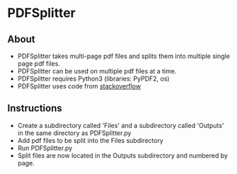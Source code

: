 # PDFSplitter
## About
- PDFSplitter takes multi-page pdf files and splits them into multiple single page pdf files.
- PDFSplitter can be used on multiple pdf files at a time.
- PDFSplitter requires Python3 (libraries: PyPDF2, os)
- PDFSplitter uses code from [stackoverflow](https://stackoverflow.com/questions/490195/split-a-multi-page-pdf-file-into-multiple-pdf-files-with-python)

## Instructions
- Create a subdirectory called 'Files' and a subdirectory called 'Outputs' in the same directory as PDFSplitter.py
- Add pdf files to be split into the Files subdirectory
- Run PDFSplitter.py
- Split files are now located in the Outputs subdirectory and numbered by page.
